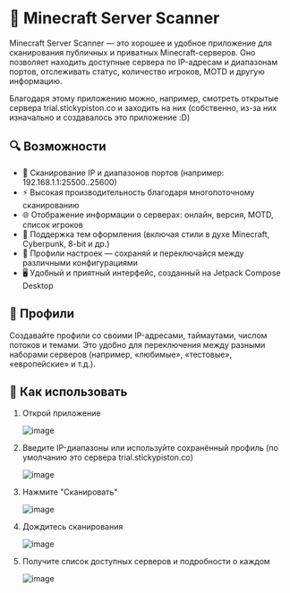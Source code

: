 # 🧭 Minecraft Server Scanner
Minecraft Server Scanner — это хорошее и удобное приложение для сканирования публичных и приватных Minecraft-серверов. Оно позволяет находить доступные сервера по IP-адресам и диапазонам портов, отслеживать статус, количество игроков, MOTD и другую информацию.

Благодаря этому приложению можно, например, смотреть открытые сервера trial.stickypiston.co и заходить на них (собственно, из-за них изначально и создавалось это приложение :D)

## 🔍 Возможности
* 📡 Сканирование IP и диапазонов портов (например: 192.168.1.1:25500..25600)
* ⚡ Высокая производительность благодаря многопоточному сканированию
* 🌐 Отображение информации о серверах: онлайн, версия, MOTD, список игроков
* 🎨 Поддержка тем оформления (включая стили в духе Minecraft, Cyberpunk, 8-bit и др.)
* 📁 Профили настроек — сохраняй и переключайся между различными конфигурациями
* 🖥️ Удобный и приятный интерфейс, созданный на Jetpack Compose Desktop

## 📂 Профили
Создавайте профили со своими IP-адресами, таймаутами, числом потоков и темами. Это удобно для переключения между разными наборами серверов (например, «любимые», «тестовые», «европейские» и т.д.).

## 🚀 Как использовать
1. Открой приложение
   
   ![image](https://github.com/user-attachments/assets/21c499d0-ba43-45a0-8469-4bd07862bd90)


2. Введите IP-диапазоны или используйте сохранённый профиль (по умолчанию это сервера trial.stickypiston.co)
   
   ![image](https://github.com/user-attachments/assets/17a953fe-3366-413c-be09-2ac740b1c2e5)


3. Нажмите "Сканировать"
   
   ![image](https://github.com/user-attachments/assets/24f81b10-3436-476e-9691-f45cded93237)



4. Дождитесь сканирования
   
   ![image](https://github.com/user-attachments/assets/7a892096-7d1a-43f6-bad9-4a01272e7037)

   
5. Получите список доступных серверов и подробности о каждом
   
   ![image](https://github.com/user-attachments/assets/687755ec-36c6-4bc7-b0bb-30f22c01eeb5)


